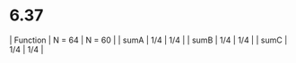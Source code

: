 # 6.37

| Function | N = 64 | N = 60 |
| sumA     |  1/4   |  1/4   |
| sumB     |  1/4   |  1/4   |
| sumC     |  1/4   |  1/4   |
